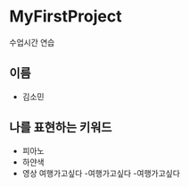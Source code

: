 # MyFirstProject
수업시간 연습
## 이름
- 김소민
## 나를 표현하는 키워드
- 피아노
- 하얀색
- 영상
  여행가고싶다
   -여행가고싶다
    -여행가고싶다
